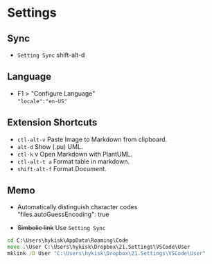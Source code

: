# Settings

## Sync
- `Setting Sync` shift-alt-d

## Language
- F1 > "Configure Language"
<br>`"locale":"en-US"`

## Extension Shortcuts
- `ctl-alt-v` Paste Image to Markdown from clipboard.
- `alt-d` Show (.pu) UML.
- `ctl-k` v Open Markdown with PlantUML.
- `ctl-alt-t a` Format table in markdown.
- `shift-alt-f` Format Document.

## Memo
- Automatically distinguish character codes
<br>"files.autoGuessEncoding": true

- ~~Simbolic link~~ Use `Setting Sync`
```cmd
cd C:\Users\hykisk\AppData\Roaming\Code
move .\User C:\Users\hykisk\Dropbox\21.Settings\VSCode\User
mklink /D User "C:\Users\hykisk\Dropbox\21.Settings\VSCode\User"
```

